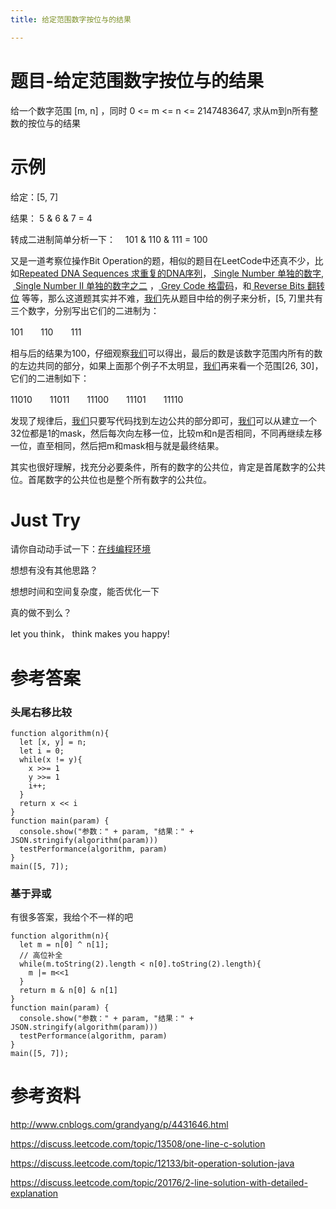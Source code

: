 ```yaml
---
title: 给定范围数字按位与的结果

---
```

# 题目-给定范围数字按位与的结果

  给一个数字范围 [m, n] ，同时 0 <= m <= n <= 2147483647, 求从m到n所有整数的按位与的结果

# 示例

<div>
 给定：[5, 7]
  
 结果： 5 & 6 & 7 = 4
  
 转成二进制简单分析一下：    101 & 110 & 111 = 100
  
 又是一道考察位操作Bit Operation的题，相似的题目在LeetCode中还真不少，比如<a id="CategoryEntryList1_EntryStoryList_ctl00_Entries_TitleUrl_24" class="entrylistItemTitle" href="http://www.cnblogs.com/grandyang/p/4284205.html">Repeated DNA Sequences 求重复的DNA序列</a>，<a id="CategoryEntryList1_EntryStoryList_ctl00_Entries_TitleUrl_57" class="entrylistItemTitle" href="http://www.cnblogs.com/grandyang/p/4130577.html"> Single Number 单独的数字</a>,  <a id="CategoryEntryList1_EntryStoryList_ctl00_Entries_TitleUrl_35" class="entrylistItemTitle" href="http://www.cnblogs.com/grandyang/p/4263927.html"> Single Number II 单独的数字之二</a> ，<a id="cb_post_title_url" class="postTitle2" href="http://www.cnblogs.com/grandyang/p/4315649.html"> Grey Code 格雷码</a>，和<a id="cb_post_title_url" class="postTitle2" href="http://www.cnblogs.com/grandyang/p/4321355.html"> Reverse Bits 翻转位</a> 等等，那么这道题其实并不难，[我们](https://www.w3cdoc.com)先从题目中给的例子来分析，[5, 7]里共有三个数字，分别写出它们的二进制为：
  
 101　　110　　111
  
 相与后的结果为100，仔细观察[我们](https://www.w3cdoc.com)可以得出，最后的数是该数字范围内所有的数的左边共同的部分，如果上面那个例子不太明显，[我们](https://www.w3cdoc.com)再来看一个范围[26, 30]，它们的二进制如下：
  
 11010　　11011　　11100　　11101　　11110
  
 发现了规律后，[我们](https://www.w3cdoc.com)只要写代码找到左边公共的部分即可，[我们](https://www.w3cdoc.com)可以从建立一个32位都是1的mask，然后每次向左移一位，比较m和n是否相同，不同再继续左移一位，直至相同，然后把m和mask相与就是最终结果。
  
 其实也很好理解，找充分必要条件，所有的数字的公共位，肯定是首尾数字的公共位。首尾数字的公共位也是整个所有数字的公共位。
  
  <h1>
    Just Try
  </h1>
 请你自动动手试一下：<a href="https://www.f2e123.com/code?code=algorithm&pid=4337">在线编程环境</a>
  
 想想有没有其他思路？
  
 想想时间和空间复杂度，能否优化一下
  
 真的做不到么？
  
 let you think， think makes you happy!
  
 
  
  <h1>
    参考答案
  </h1>
  <h3>
    头尾右移比较
  </h3>
</div>

```
function algorithm(n){
  let [x, y] = n;
  let i = 0;
  while(x != y){
    x >>= 1
    y >>= 1
    i++;
  }
  return x << i
}
function main(param) {
  console.show("参数：" + param, "结果：" + JSON.stringify(algorithm(param)))
  testPerformance(algorithm, param)
}
main([5, 7]);
```



### 基于异或

有很多答案，我给个不一样的吧

```
function algorithm(n){
  let m = n[0] ^ n[1];
  // 高位补全
  while(m.toString(2).length < n[0].toString(2).length){
    m |= m<<1
  }
  return m & n[0] & n[1]
}
function main(param) {
  console.show("参数：" + param, "结果：" + JSON.stringify(algorithm(param)))
  testPerformance(algorithm, param)
}
main([5, 7]);
```



# 参考资料

<http://www.cnblogs.com/grandyang/p/4431646.html>

<https://discuss.leetcode.com/topic/13508/one-line-c-solution>

<https://discuss.leetcode.com/topic/12133/bit-operation-solution-java>

<https://discuss.leetcode.com/topic/20176/2-line-solution-with-detailed-explanation>
